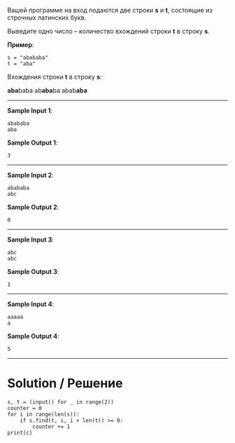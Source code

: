 Вашей программе на вход подаются две строки **s** и **t**, состоящие из строчных латинских букв.

Выведите одно число – количество вхождений строки **t** в строку **s**.

**Пример**:

```
s = "abababa"
t = "aba"
```

Вхождения строки **t** в строку **s**:

**aba**baba
ab**aba**ba
abab**aba**﻿

---

**Sample Input 1**:

```
abababa
aba
```

**Sample Output 1**:

`3`

---

**Sample Input 2**:

```
abababa
abc
```

**Sample Output 2**:

`0`

---

**Sample Input 3**:

```
abc
abc
```

**Sample Output 3**:

`1`

---

**Sample Input 4**:

```
aaaaa
a
```

**Sample Output 4**:

`5`

---

# Solution / Решение

```
s, t = (input() for _ in range(2))
counter = 0
for i in range(len(s)):
    if s.find(t, i, i + len(t)) >= 0:
        counter += 1
print(c)
```
